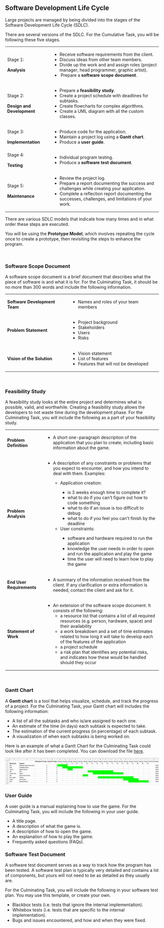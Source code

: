 ## Software Development Life Cycle

Large projects are managed by being divided into the stages of the Software Development Life Cycle (SDLC).

There are several versions of the SDLC. For the Cumulative Task, you will be following these five stages.

| | |
| --- | --- |
| Stage 1:<br></br>**Analysis** | <ul><li>Receive software requirements from the client.</li><li>Discuss ideas from other team members.</li><li>Divide up the work and and assign roles (project manager, head programmer, graphic artist).</li><li> Prepare a **software scope document**.</li></ul> |
| Stage 2:<br></br>**Design and Development** | <ul><li>Prepare a **feasibility study**.</li><li>Create a project schedule with deadlines for subtasks.</li><li>Create flowcharts for complex algorithms.</li><li>Create a UML diagram with all the custom classes.</li></ul>|
| Stage 3:<br></br>**Implementation** | <ul><li>Produce code for the application.</li><li>Maintain a project log using a **Gantt chart**.</li><li>Produce a **user guide**.</li></ul> |
| Stage 4:<br></br>**Testing** | <ul><li>Individual program testing.</li><li>Produce a **software test document**.</li></ul> |
| Stage 5:<br></br>**Maintenance** | <ul><li>Review the project log.</li><li>Prepare a report documenting the success and challenges while creating your application.</li><li>Complete a reflection report documenting the successes, challenges, and limitations of your work.</li></ul> |

There are various SDLC models that indicate how many times and in what order these steps are executed.

You will be using the **Prototype Model**, which involves repeating the cycle once to create a prototype, then revisiting the steps to enhance the program.

  
### Software Scope Document

A software scope document is a brief document that describes what the piece of software is and what it is for. For the Culminating Task, it should be no more than 300 words and include the following information.

| | |
| --- | --- |
| **Software Development Team**	| <ul><li>Names and roles of your team members</li></ul> |
| **Problem Statement** | <ul><li>Project background</li><li>Stakeholders</li><li>Users</li><li>Risks</li></ul> |
| **Vision of the Solution** | <ul><li>Vision statement</li><li>List of features</li><li>Features that will not be developed</li></ul> |
    

### Feasibility Study

A feasibility study looks at the entire project and determines what is possible, valid, and worthwhile. Creating a feasibility study allows the developers to not waste time during the development phase. For the Culminating Task, you will include the following as a part of your feasibility study.

| | |
| --- | --- |
| **Problem Definition** | <ul><li>A short one-paragraph description of the application that you plan to create, including basic information about the game.</li></ul> |
| **Problem Analysis** | <ul><li>A description of any constraints or problems that you expect to encounter, and how you intend to deal with them. Examples:</li><ul><li>Application creation:</li><ul><li>is 3 weeks enough time to complete it?</li><li>what to do if you can't figure out how to code something</li><li>what to do if an issue is too difficult to debug</li><li>what to do if you feel you can't finish by the deadline</li></ul><li>User constraints:</li><ul><li>software and hardware required to run the application</li><li>knowledge the user needs in order to open and run the application and play the game</li><li>time the user will need to learn how to play the game</li></ul></ul></ul> |
| **End User Requirements**	| <ul><li>A summary of the information received from the client. If any clarification or extra information is needed, contact the client and ask for it.</li></ul> |
| **Statement of Work**	| <ul><li>An extension of the software scope document. It consists of the following: <ul><li>a resource list that contains a list of all required resources (e.g. person, hardware, space) and their availability</li><li>a work breakdown and a set of time estimates related to how long it will take to develop each of the features of the application</li><li>a project schedule</li><li>a risk plan that identifies any potential risks, and indicates how these would be handled should they occur</li></ul> |
    

### Gantt Chart 

A **Gantt chart** is a tool that helps visualize, schedule, and track the progress of a project. For the Culminating Task, your Gantt chart will includes the following information:

* A list of all the subtasks and who is/are assigned to each one.
* An estimate of the time (in days) each subtask is expected to take.
* The estimation of the current progress (in percentage) of each subtask.
* A visualization of when each subtasks is being worked on. 

Here is an example of what a Gantt Chart for the Culminating Task could look like after it has been completed. You can download the file [here](https://docs.google.com/spreadsheets/d/1CdlHra19lMxfOedDORVVGbGKIRWWRwRSHqSpdqKhlZo/edit?usp=sharing).

![](../Images/Gantt_Chart.png)

### User Guide

A user guide is a manual explaining how to use the game. For the Culminating Task, you will include the following in your user guide.
* A title page.
* A description of what the game is.
* A description of how to open the game.
* An explanation of how to play the game.
* Frequently asked questions (FAQs).

### Software Test Document

A software test document serves as a way to track how the program has been tested. A software test plan is typically very detailed and contains a lot of components, but yours will not need to be as detailed as they usually are. 

For the Culminating Task, you will include the following in your software test plan. You may use this template, or create your own.
* Blackbox tests (i.e. tests that ignore the internal implementation).
* Whitebox tests (i.e. tests that are specific to the internal implementation).
* Bugs and issues encountered, and how and when they were fixed.
